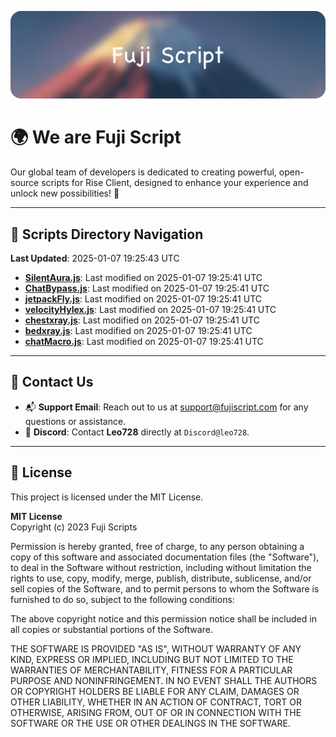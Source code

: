 ![Banner](.github/b.webp)

# 🌍 **We are Fuji Script**

Our global team of developers is dedicated to creating powerful, open-source scripts for Rise Client, designed to enhance your experience and unlock new possibilities! 🌟

---
<!-- SCRIPTS_NAVIGATION_START -->
## 📂 **Scripts Directory Navigation**

**Last Updated**: 2025-01-07 19:25:43 UTC

- **[SilentAura.js](scripts/SilentAura.js)**: Last modified on 2025-01-07 19:25:41 UTC
- **[ChatBypass.js](scripts/ChatBypass.js)**: Last modified on 2025-01-07 19:25:41 UTC
- **[jetpackFly.js](scripts/jetpackFly.js)**: Last modified on 2025-01-07 19:25:41 UTC
- **[velocityHylex.js](scripts/velocityHylex.js)**: Last modified on 2025-01-07 19:25:41 UTC
- **[chestxray.js](scripts/chestxray.js)**: Last modified on 2025-01-07 19:25:41 UTC
- **[bedxray.js](scripts/bedxray.js)**: Last modified on 2025-01-07 19:25:41 UTC
- **[chatMacro.js](scripts/chatMacro.js)**: Last modified on 2025-01-07 19:25:41 UTC

<!-- SCRIPTS_NAVIGATION_END -->

---

## 💬 **Contact Us**  
- 📬 **Support Email**: Reach out to us at [support@fujiscript.com](mailto:support@fujiscript.com) for any questions or assistance.  
- 💬 **Discord**: Contact **Leo728** directly at `Discord@leo728`.

---

## 📜 **License**

This project is licensed under the MIT License.  

**MIT License**  
Copyright (c) 2023 Fuji Scripts  

Permission is hereby granted, free of charge, to any person obtaining a copy of this software and associated documentation files (the "Software"), to deal in the Software without restriction, including without limitation the rights to use, copy, modify, merge, publish, distribute, sublicense, and/or sell copies of the Software, and to permit persons to whom the Software is furnished to do so, subject to the following conditions:  

The above copyright notice and this permission notice shall be included in all copies or substantial portions of the Software.  

THE SOFTWARE IS PROVIDED "AS IS", WITHOUT WARRANTY OF ANY KIND, EXPRESS OR IMPLIED, INCLUDING BUT NOT LIMITED TO THE WARRANTIES OF MERCHANTABILITY, FITNESS FOR A PARTICULAR PURPOSE AND NONINFRINGEMENT. IN NO EVENT SHALL THE AUTHORS OR COPYRIGHT HOLDERS BE LIABLE FOR ANY CLAIM, DAMAGES OR OTHER LIABILITY, WHETHER IN AN ACTION OF CONTRACT, TORT OR OTHERWISE, ARISING FROM, OUT OF OR IN CONNECTION WITH THE SOFTWARE OR THE USE OR OTHER DEALINGS IN THE SOFTWARE.  
